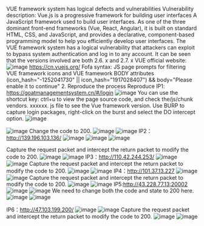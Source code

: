 VUE framework system has logical defects and vulnerabilities
Vulnerability description:
Vue.js is a progressive framework for building user interfaces A JavaScript framework used to build user interfaces. As one of the three dominant front-end frameworks (Vue, React, Angular), it is built on standard HTML, CSS, and JavaScript, and provides a declarative, component-based programming model to help you efficiently develop user interfaces.
The VUE framework system has a logical vulnerability that attackers can exploit to bypass system authentication and log in to any account.
It can be seen that the versions involved are both 2.6. x and 2.7. x
VUE official website:
![image](https://github.com/bluewuyan/11vue/blob/main/photo/1.png)
https://cn.vuejs.org/
Fofa syntax: JS page prompts for filtering VUE framework icons and VUE framework BODY attributes
(icon_hash="-1252041730" || icon_hash="1917028407") && body="Please enable it to continue"
2. Reproduce the process
Reproduce IP1: https://goatmanagementsystem.cn/#/login
![image](https://github.com/bluewuyan/11vue/blob/main/photo/fu1.png)
You can use the shortcut key: ctrl+u to view the page source code, 
and check the/js/chunk vendors. xxxxxx. js file to see the Vue framework version.
Use BURP to capture login packages, right-click on the burst and select the DO intercept option.
![image](https://github.com/bluewuyan/11vue/blob/main/photo/fu12.png)

![image](https://github.com/bluewuyan/11vue/blob/main/photo/fu13.png)
Change the code to 200.
![image](https://github.com/bluewuyan/11vue/blob/main/photo/fu14.png)
![image](https://github.com/bluewuyan/11vue/blob/main/photo/fu15.png)
IP2：http://139.196.103.136/
![image](https://github.com/bluewuyan/11vue/blob/main/photo/fu21.png)
![image](https://github.com/bluewuyan/11vue/blob/main/photo/fu22.png)
![image](https://github.com/bluewuyan/11vue/blob/main/photo/fu23.png)

Capture the request packet and intercept the return packet to modify the code to 200.
![image](https://github.com/bluewuyan/11vue/blob/main/photo/fu24.png)
![image](https://github.com/bluewuyan/11vue/blob/main/photo/fu25.png)
IP3：http://110.42.244.253/
![image](https://github.com/bluewuyan/11vue/blob/main/photo/fu31.png)
![image](https://github.com/bluewuyan/11vue/blob/main/photo/fu32.png)
Capture the request packet and intercept the return packet to modify the code to 200.
![image](https://github.com/bluewuyan/11vue/blob/main/photo/fu33.png)
![image](https://github.com/bluewuyan/11vue/blob/main/photo/fu34.png)
IP4：http://101.37.13.227
![image](https://github.com/bluewuyan/11vue/blob/main/photo/fu41.png)
![image](https://github.com/bluewuyan/11vue/blob/main/photo/fu42.png)
Capture the request packet and intercept the return packet to modify the code to 200.
![image](https://github.com/bluewuyan/11vue/blob/main/photo/fu43.png)
![image](https://github.com/bluewuyan/11vue/blob/main/photo/fu44.png)
IP5:http://43.228.77.13:20002
![image](https://github.com/bluewuyan/11vue/blob/main/photo/fu51.png)
![image](https://github.com/bluewuyan/11vue/blob/main/photo/fu52.png)
We need to change both the code and state to 200 here.
![image](https://github.com/bluewuyan/11vue/blob/main/photo/fu53.png)
![image](https://github.com/bluewuyan/11vue/blob/main/photo/fu54.png)


IP6：http://47.103.199.200/
![image](https://github.com/bluewuyan/11vue/blob/main/photo/fu61.png)
![image](https://github.com/bluewuyan/11vue/blob/main/photo/fu62.png)
Capture the request packet and intercept the return packet to modify the code to 200.
![image](https://github.com/bluewuyan/11vue/blob/main/photo/fu63.png)
![image](https://github.com/bluewuyan/11vue/blob/main/photo/fu64.png)
